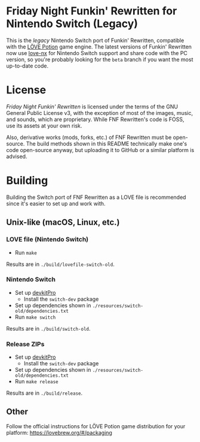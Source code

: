 # Friday Night Funkin' Rewritten for Nintendo Switch (Legacy)
This is the *legacy* Nintendo Switch port of Funkin' Rewritten, compatible with the [LÖVE Potion](https://github.com/lovebrew/LovePotion) game engine. The latest versions of Funkin' Rewritten now use [love-nx](https://github.com/retronx-team/love-nx) for Nintendo Switch support and share code with the PC version, so you're probably looking for the `beta` branch if you want the most up-to-date code.

# License
*Friday Night Funkin' Rewritten* is licensed under the terms of the GNU General Public License v3, with the exception of most of the images, music, and sounds, which are proprietary. While FNF Rewritten's code is FOSS, use its assets at your own risk.

Also, derivative works (mods, forks, etc.) of FNF Rewritten must be open-source. The build methods shown in this README technically make one's code open-source anyway, but uploading it to GitHub or a similar platform is advised.

# Building
Building the Switch port of FNF Rewritten as a LOVE file is recommended since it's easier to set up and work with.

## Unix-like (macOS, Linux, etc.)
### LOVE file (Nintendo Switch)
* Run `make`

Results are in `./build/lovefile-switch-old`.

### Nintendo Switch
* Set up [devkitPro](https://devkitpro.org/wiki/Getting_Started)
  * Install the `switch-dev` package
* Set up dependencies shown in `./resources/switch-old/dependencies.txt`
* Run `make switch`

Results are in `./build/switch-old`.

### Release ZIPs
* Set up [devkitPro](https://devkitpro.org/wiki/Getting_Started)
  * Install the `switch-dev` package
* Set up dependencies shown in `./resources/switch-old/dependencies.txt`
* Run `make release`

Results are in `./build/release`.

## Other
Follow the official instructions for LÖVE Potion game distribution for your platform: https://lovebrew.org/#/packaging
